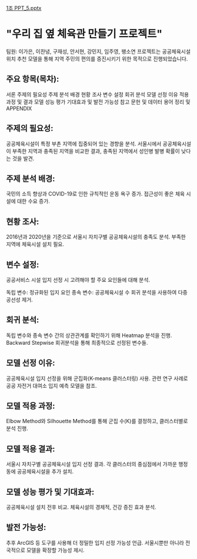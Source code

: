 [1조 PPT_5.pptx](https://github.com/user-attachments/files/17387770/1.PPT_5.pptx)

# "우리 집 옆 체육관 만들기 프로젝트"
팀원:
이가은, 이찬녕, 구재성, 안서현, 강민지, 임주영, 팽소연
프로젝트는 공공체육시설 위치 추천 모델을 통해 지역 주민의 편의를 증진시키기 위한 목적으로 진행되었습니다.

## 주요 항목(목차):

서론
주제의 필요성
주제 분석 배경
현황 조사
변수 설정
회귀 분석
모델 선정 이유
적용 과정 및 결과
모델 성능 평가
기대효과 및 발전 가능성
참고 문헌 및 데이터
용어 정리 및 APPENDIX

## 주제의 필요성:
공공체육시설이 특정 부촌 지역에 집중되어 있는 경향을 분석.
서울시에서 공공체육시설이 부족한 지역과 충족된 지역을 비교한 결과, 충족된 지역에서 성인병 발병 확률이 낮다는 것을 발견.

## 주제 분석 배경:
국민의 소득 향상과 COVID-19로 인한 규칙적인 운동 욕구 증가.
접근성이 좋은 체육 시설에 대한 수요 증가.

## 현황 조사:
2016년과 2020년을 기준으로 서울시 자치구별 공공체육시설의 충족도 분석.
부족한 지역에 체육시설 설치 필요.

## 변수 설정:
공공서비스 시설 입지 선정 시 고려해야 할 주요 요인들에 대해 분석.

독립 변수: 정규화된 입지 요인
종속 변수: 공공체육시설 수
회귀 분석을 사용하여 다중공선성 제거.

## 회귀 분석:
독립 변수와 종속 변수 간의 상관관계를 확인하기 위해 Heatmap 분석을 진행.
Backward Stepwise 회귀분석을 통해 최종적으로 선정된 변수들.


## 모델 선정 이유:
공공체육시설 입지 선정을 위해 군집화(K-means 클러스터링) 사용.
관련 연구 사례로 공공 자전거 대여소 입지 예측 모델을 참조.


## 모델 적용 과정:
Elbow Method와 Silhouette Method를 통해 군집 수(K)를 결정하고, 클러스터별로 분석 진행.

## 모델 적용 결과:
서울시 자치구별 공공체육시설 입지 선정 결과.
각 클러스터의 중심점에서 가까운 행정동에 공공체육시설을 추가 설치.

## 모델 성능 평가 및 기대효과:
공공체육시설 설치 전후 비교.
체육시설의 경제적, 건강 증진 효과 분석.


## 발전 가능성:
추후 ArcGIS 등 도구를 사용해 더 정밀한 입지 선정 가능성 언급.
서울시뿐만 아니라 전국적으로 모델을 확장할 가능성 제시.
